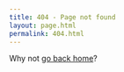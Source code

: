 ```yaml
---
title: 404 - Page not found
layout: page.html
permalink: 404.html
---
```


Why not [go back home](/)?
